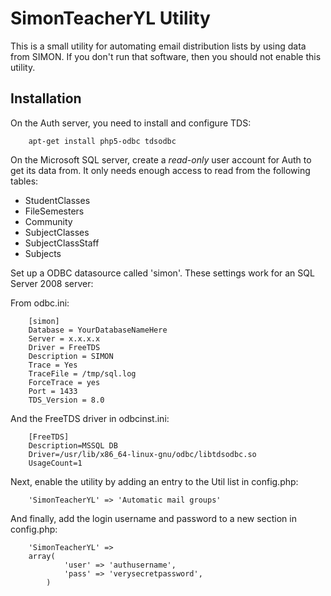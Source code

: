 SimonTeacherYL Utility
======================
This is a small utility for automating email distribution lists by using data from SIMON. If you
don't run that software, then you should not enable this utility.

Installation
------------

On the Auth server, you need to install and configure TDS:

        apt-get install php5-odbc tdsodbc

On the Microsoft SQL server, create a _read-only_ user account for Auth to get
its data from. It only needs enough access to read from the following tables:
- StudentClasses
- FileSemesters
- Community
- SubjectClasses
- SubjectClassStaff
- Subjects
	
Set up a ODBC datasource called 'simon'. These settings work for an SQL Server 2008 server:

From odbc.ini:

        [simon]
        Database = YourDatabaseNameHere
        Server = x.x.x.x
        Driver = FreeTDS
        Description = SIMON
        Trace = Yes
        TraceFile = /tmp/sql.log
        ForceTrace = yes
        Port = 1433
        TDS_Version = 8.0

And the FreeTDS driver in odbcinst.ini:

        [FreeTDS]
        Description=MSSQL DB
        Driver=/usr/lib/x86_64-linux-gnu/odbc/libtdsodbc.so
        UsageCount=1

Next, enable the utility by adding an entry to the Util list in config.php:

        'SimonTeacherYL' => 'Automatic mail groups'

And finally, add the login username and password to a new section in config.php:

        'SimonTeacherYL' => 
        array(
                'user' => 'authusername',
                'pass' => 'verysecretpassword',
            )
